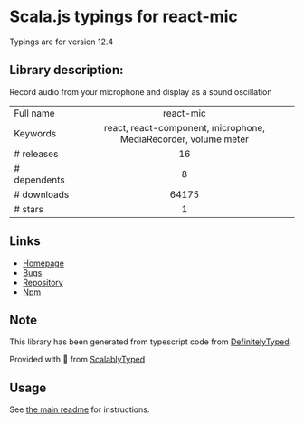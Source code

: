 
# Scala.js typings for react-mic

Typings are for version 12.4

## Library description:
Record audio from your microphone and display as a sound oscillation

|                    |                 |
| ------------------ | :-------------: |
| Full name          | react-mic |
| Keywords           | react, react-component, microphone, MediaRecorder, volume meter |
| # releases         | 16 |
| # dependents       | 8 |
| # downloads        | 64175 |
| # stars            | 1 |

## Links
- [Homepage](https://hackingbeauty.github.io/react-mic)
- [Bugs](https://github.com/hackingbeauty/react-mic/issues)
- [Repository](https://github.com/hackingbeauty/react-mic)
- [Npm](https://www.npmjs.com/package/react-mic)
    


## Note
This library has been generated from typescript code from [DefinitelyTyped](https://definitelytyped.org).

Provided with :purple_heart: from [ScalablyTyped](https://github.com/oyvindberg/ScalablyTyped)

## Usage
See [the main readme](../../readme.md) for instructions.


